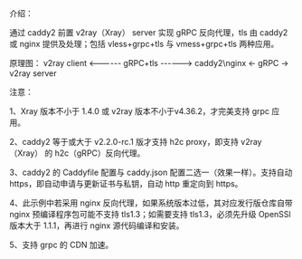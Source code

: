 介绍：

通过 caddy2 前置 v2ray（Xray） server 实现 gRPC 反向代理，tls 由 caddy2 或 nginx 提供及处理；包括 vless+grpc+tls 与 vmess+grpc+tls 两种应用。

原理图： v2ray client <------ gRPC+tls ------> caddy2\nginx <- gRPC -> v2ray server

注意：

1、Xray 版本不小于 1.4.0 或 v2ray 版本不小于v4.36.2，才完美支持 grpc 应用。

2、caddy2 等于或大于 v2.2.0-rc.1 版才支持 h2c proxy，即支持 v2ray（Xray） 的 h2c（gRPC）反向代理。

3、caddy2 的 Caddyfile 配置与 caddy.json 配置二选一（效果一样）。支持自动 https，即自动申请与更新证书与私钥，自动 http 重定向到 https。

4、此示例中若采用 nginx 反向代理，如果系统版本过低，其对应发行版仓库自带 nginx 预编译程序包可能不支持 tls1.3；如需要支持 tls1.3，必须先升级 OpenSSl 版本大于 1.1.1，再进行 nginx 源代码编译和安装。

5、支持 grpc 的 CDN 加速。
